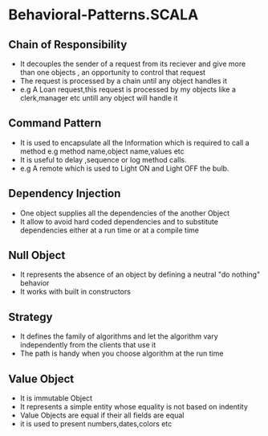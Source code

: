 # Behavioral-Patterns.SCALA
## Chain of Responsibility
- It decouples the sender of a request from its reciever and give more than one objects , an opportunity to control that request
- The request is processed by a chain until any object handles it 
- e.g A Loan request,this request is processed by my objects like a clerk,manager etc untill any object will handle it

## Command Pattern
- It is used to encapsulate all the Information which is required to call a method e.g method name,object name,values etc
- It is useful to delay ,sequence or log method calls.
- e.g A remote which is used to Light ON and Light OFF the bulb.

## Dependency Injection
- One object supplies all the dependencies of the another Object
- It allow to avoid hard coded dependencies and to substitute dependencies  either at a run time or at a compile time

## Null Object
- It represents the absence of an object by defining a neutral "do nothing" behavior
- It works with built in constructors

## Strategy
- It defines the family of algorithms and let the algorithm vary independently from the clients that use it
- The path is handy when you choose algorithm at the run time

## Value Object
- It is immutable Object
- It represents a simple entity whose equality is not based on indentity 
- Value Objects are equal if their all fields are equal
- it is used to present numbers,dates,colors etc
